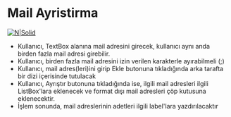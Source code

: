 # Mail Ayristirma
[![N|Solid](https://pbs.twimg.com/profile_images/794178207708758016/QRRFL0vi_reasonably_small.jpg)](https://pbs.twimg.com/profile_images/794178207708758016/QRRFL0vi_reasonably_small.jpg) 

* Kullanıcı, TextBox alanına mail adresini girecek, kullanıcı aynı anda birden fazla mail adresi girebilir.
* Kullanıcı, birden fazla mail adresini izin verilen karakterle ayırabilmeli (;)
* Kullanıcı, mail adres(leri)ini girip Ekle butonuna tıkladığında arka tarafta bir dizi içerisinde tutulacak
* Kullanıcı, Ayrıştır butonuna tıkladığında ise, ilgili mail adresleri ilgili ListBox'lara eklenecek ve format dışı mail adresleri çöp kutusuna eklenecektir.
* İşlem sonunda, mail adreslerinin adetleri ilgili label'lara yazdırılacaktır
